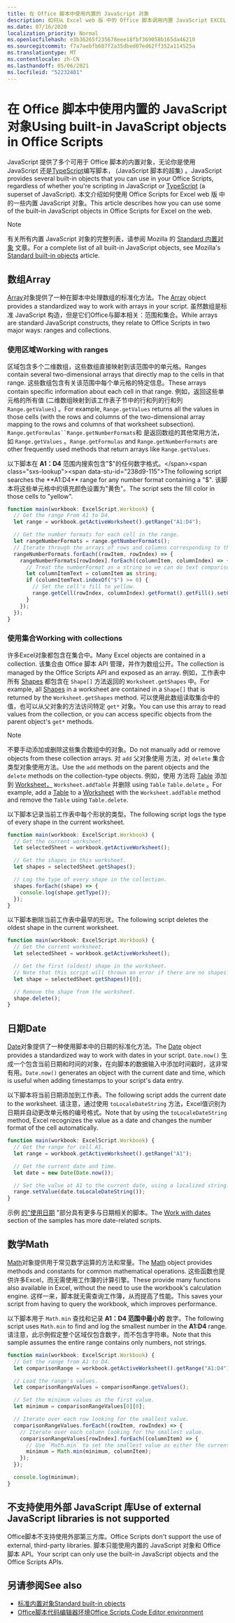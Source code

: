 ```yaml
---
title: 在 Office 脚本中使用内置的 JavaScript 对象
description: 如何从 Excel web 版 中的 Office 脚本调用内置 JavaScript EXCEL WEB 版。
ms.date: 07/16/2020
localization_priority: Normal
ms.openlocfilehash: e3b36265f235678eee18fbf369058b165da46210
ms.sourcegitcommit: f7a7aebfb687f2a35dbed07ed62ff352a114525a
ms.translationtype: MT
ms.contentlocale: zh-CN
ms.lasthandoff: 05/06/2021
ms.locfileid: "52232401"
---
```

# <a name="using-built-in-javascript-objects-in-office-scripts"></a><span data-ttu-id="238d9-103">在 Office 脚本中使用内置的 JavaScript 对象</span><span class="sxs-lookup"><span data-stu-id="238d9-103">Using built-in JavaScript objects in Office Scripts</span></span>

<span data-ttu-id="238d9-104">JavaScript 提供了多个可用于 Office 脚本的内置对象，无论你是使用 JavaScript 还是[TypeScript](../overview/code-editor-environment.md)编写脚本， (JavaScript 脚本的超集) 。</span><span class="sxs-lookup"><span data-stu-id="238d9-104">JavaScript provides several built-in objects that you can use in your Office Scripts, regardless of whether you're scripting in JavaScript or [TypeScript](../overview/code-editor-environment.md) (a superset of JavaScript).</span></span> <span data-ttu-id="238d9-105">本文介绍如何使用 Office Scripts for Excel web 版 中的一些内置 JavaScript 对象。</span><span class="sxs-lookup"><span data-stu-id="238d9-105">This article describes how you can use some of the built-in JavaScript objects in Office Scripts for Excel on the web.</span></span>

> [!NOTE]
> <span data-ttu-id="238d9-106">有关所有内置 JavaScript 对象的完整列表，请参阅 Mozilla 的 [Standard 内置对象](https://developer.mozilla.org/docs/Web/JavaScript/Reference/Global_Objects) 文章。</span><span class="sxs-lookup"><span data-stu-id="238d9-106">For a complete list of all built-in JavaScript objects, see Mozilla's [Standard built-in objects](https://developer.mozilla.org/docs/Web/JavaScript/Reference/Global_Objects) article.</span></span>

## <a name="array"></a><span data-ttu-id="238d9-107">数组</span><span class="sxs-lookup"><span data-stu-id="238d9-107">Array</span></span>

<span data-ttu-id="238d9-108">[Array](https://developer.mozilla.org/docs/Web/JavaScript/Reference/Global_Objects/Array)对象提供了一种在脚本中处理数组的标准化方法。</span><span class="sxs-lookup"><span data-stu-id="238d9-108">The [Array](https://developer.mozilla.org/docs/Web/JavaScript/Reference/Global_Objects/Array) object provides a standardized way to work with arrays in your script.</span></span> <span data-ttu-id="238d9-109">虽然数组是标准 JavaScript 构造，但是它们Office与脚本相关：范围和集合。</span><span class="sxs-lookup"><span data-stu-id="238d9-109">While arrays are standard JavaScript constructs, they relate to Office Scripts in two major ways: ranges and collections.</span></span>

### <a name="working-with-ranges"></a><span data-ttu-id="238d9-110">使用区域</span><span class="sxs-lookup"><span data-stu-id="238d9-110">Working with ranges</span></span>

<span data-ttu-id="238d9-111">区域包含多个二维数组，这些数组直接映射到该范围中的单元格。</span><span class="sxs-lookup"><span data-stu-id="238d9-111">Ranges contain several two-dimensional arrays that directly map to the cells in that range.</span></span> <span data-ttu-id="238d9-112">这些数组包含有关该范围中每个单元格的特定信息。</span><span class="sxs-lookup"><span data-stu-id="238d9-112">These arrays contain specific information about each cell in that range.</span></span> <span data-ttu-id="238d9-113">例如，返回这些单元格的所有值 (二维数组映射到该工作表子节中的行和列的行和列 `Range.getValues`) 。</span><span class="sxs-lookup"><span data-stu-id="238d9-113">For example, `Range.getValues` returns all the values in those cells (with the rows and columns of the two-dimensional array mapping to the rows and columns of that worksheet subsection).</span></span> <span data-ttu-id="238d9-114">`Range.getFormulas``Range.getNumberFormats`和 是返回数组的其他常用方法，如 `Range.getValues` 。</span><span class="sxs-lookup"><span data-stu-id="238d9-114">`Range.getFormulas` and `Range.getNumberFormats` are other frequently used methods that return arrays like `Range.getValues`.</span></span>

<span data-ttu-id="238d9-115">以下脚本在 **A1：D4** 范围内搜索包含"$"的任何数字格式。</span><span class="sxs-lookup"><span data-stu-id="238d9-115">The following script searches the **A1:D4** range for any number format containing a "$".</span></span> <span data-ttu-id="238d9-116">该脚本将这些单元格中的填充颜色设置为"黄色"。</span><span class="sxs-lookup"><span data-stu-id="238d9-116">The script sets the fill color in those cells to "yellow".</span></span>

```TypeScript
function main(workbook: ExcelScript.Workbook) {
  // Get the range From A1 to D4.
  let range = workbook.getActiveWorksheet().getRange("A1:D4");

  // Get the number formats for each cell in the range.
  let rangeNumberFormats = range.getNumberFormats();
  // Iterate through the arrays of rows and columns corresponding to those in the range.
  rangeNumberFormats.forEach((rowItem, rowIndex) => {
    rangeNumberFormats[rowIndex].forEach((columnItem, columnIndex) => {
      // Treat the numberFormat as a string so we can do text comparisons.
      let columnItemText = columnItem as string;
      if (columnItemText.indexOf("$") >= 0) {
        // Set the cell's fill to yellow.
        range.getCell(rowIndex, columnIndex).getFormat().getFill().setColor("yellow");
      }
    });
  });
}
```

### <a name="working-with-collections"></a><span data-ttu-id="238d9-117">使用集合</span><span class="sxs-lookup"><span data-stu-id="238d9-117">Working with collections</span></span>

<span data-ttu-id="238d9-118">许多Excel对象都包含在集合中。</span><span class="sxs-lookup"><span data-stu-id="238d9-118">Many Excel objects are contained in a collection.</span></span> <span data-ttu-id="238d9-119">该集合由 Office 脚本 API 管理，并作为数组公开。</span><span class="sxs-lookup"><span data-stu-id="238d9-119">The collection is managed by the Office Scripts API and exposed as an array.</span></span> <span data-ttu-id="238d9-120">例如，工作表中所有 [Shapes](/javascript/api/office-scripts/excelscript/excelscript.shape) 都包含在 `Shape[]` 方法返回的 `Worksheet.getShapes` 中。</span><span class="sxs-lookup"><span data-stu-id="238d9-120">For example, all [Shapes](/javascript/api/office-scripts/excelscript/excelscript.shape) in a worksheet are contained in a `Shape[]` that is returned by the `Worksheet.getShapes` method.</span></span> <span data-ttu-id="238d9-121">可以使用此数组读取集合中的值，也可以从父对象的方法访问特定 `get*` 对象。</span><span class="sxs-lookup"><span data-stu-id="238d9-121">You can use this array to read values from the collection, or you can access specific objects from the parent object's `get*` methods.</span></span>

> [!NOTE]
> <span data-ttu-id="238d9-122">不要手动添加或删除这些集合数组中的对象。</span><span class="sxs-lookup"><span data-stu-id="238d9-122">Do not manually add or remove objects from these collection arrays.</span></span> <span data-ttu-id="238d9-123">对 `add` 父对象使用 方法，对 `delete` 集合类型对象使用方法。</span><span class="sxs-lookup"><span data-stu-id="238d9-123">Use the `add` methods on the parent objects and the `delete` methods on the collection-type objects.</span></span> <span data-ttu-id="238d9-124">例如，使用 方法将 [Table](/javascript/api/office-scripts/excelscript/excelscript.table) 添加到 [Worksheet，](/javascript/api/office-scripts/excelscript/excelscript.worksheet) `Worksheet.addTable` 并删除 using `Table` `Table.delete` 。</span><span class="sxs-lookup"><span data-stu-id="238d9-124">For example, add a [Table](/javascript/api/office-scripts/excelscript/excelscript.table) to a [Worksheet](/javascript/api/office-scripts/excelscript/excelscript.worksheet) with the `Worksheet.addTable` method and remove the `Table` using `Table.delete`.</span></span>

<span data-ttu-id="238d9-125">以下脚本记录当前工作表中每个形状的类型。</span><span class="sxs-lookup"><span data-stu-id="238d9-125">The following script logs the type of every shape in the current worksheet.</span></span>

```TypeScript
function main(workbook: ExcelScript.Workbook) {
  // Get the current worksheet.
  let selectedSheet = workbook.getActiveWorksheet();

  // Get the shapes in this worksheet.
  let shapes = selectedSheet.getShapes();

  // Log the type of every shape in the collection.
  shapes.forEach((shape) => {
    console.log(shape.getType());
  });
}
```

<span data-ttu-id="238d9-126">以下脚本删除当前工作表中最早的形状。</span><span class="sxs-lookup"><span data-stu-id="238d9-126">The following script deletes the oldest shape in the current worksheet.</span></span>

```Typescript
function main(workbook: ExcelScript.Workbook) {
  // Get the current worksheet.
  let selectedSheet = workbook.getActiveWorksheet();

  // Get the first (oldest) shape in the worksheet.
  // Note that this script will thrown an error if there are no shapes.
  let shape = selectedSheet.getShapes()[0];

  // Remove the shape from the worksheet.
  shape.delete();
}
```

## <a name="date"></a><span data-ttu-id="238d9-127">日期</span><span class="sxs-lookup"><span data-stu-id="238d9-127">Date</span></span>

<span data-ttu-id="238d9-128">[Date](https://developer.mozilla.org/docs/Web/JavaScript/Reference/Global_Objects/Date)对象提供了一种使用脚本中的日期的标准化方法。</span><span class="sxs-lookup"><span data-stu-id="238d9-128">The [Date](https://developer.mozilla.org/docs/Web/JavaScript/Reference/Global_Objects/Date) object provides a standardized way to work with dates in your script.</span></span> <span data-ttu-id="238d9-129">`Date.now()` 生成一个包含当前日期和时间的对象，在向脚本的数据输入中添加时间戳时，这非常有用。</span><span class="sxs-lookup"><span data-stu-id="238d9-129">`Date.now()` generates an object with the current date and time, which is useful when adding timestamps to your script's data entry.</span></span>

<span data-ttu-id="238d9-130">以下脚本将当前日期添加到工作表。</span><span class="sxs-lookup"><span data-stu-id="238d9-130">The following script adds the current date to the worksheet.</span></span> <span data-ttu-id="238d9-131">请注意，通过使用 `toLocaleDateString` 方法，Excel值识别为日期并自动更改单元格的编号格式。</span><span class="sxs-lookup"><span data-stu-id="238d9-131">Note that by using the `toLocaleDateString` method, Excel recognizes the value as a date and changes the number format of the cell automatically.</span></span>

```TypeScript
function main(workbook: ExcelScript.Workbook) {
  // Get the range for cell A1.
  let range = workbook.getActiveWorksheet().getRange("A1");

  // Get the current date and time.
  let date = new Date(Date.now());

  // Set the value at A1 to the current date, using a localized string.
  range.setValue(date.toLocaleDateString());
}
```

<span data-ttu-id="238d9-132">示例 [的"使用日期](../resources/samples/excel-samples.md#dates) "部分具有更多与日期相关的脚本。</span><span class="sxs-lookup"><span data-stu-id="238d9-132">The [Work with dates](../resources/samples/excel-samples.md#dates) section of the samples has more date-related scripts.</span></span>

## <a name="math"></a><span data-ttu-id="238d9-133">数学</span><span class="sxs-lookup"><span data-stu-id="238d9-133">Math</span></span>

<span data-ttu-id="238d9-134">[Math](https://developer.mozilla.org/docs/Web/JavaScript/Reference/Global_Objects/Math)对象提供用于常见数学运算的方法和常量。</span><span class="sxs-lookup"><span data-stu-id="238d9-134">The [Math](https://developer.mozilla.org/docs/Web/JavaScript/Reference/Global_Objects/Math) object provides methods and constants for common mathematical operations.</span></span> <span data-ttu-id="238d9-135">这些函数也提供许多Excel，而无需使用工作簿的计算引擎。</span><span class="sxs-lookup"><span data-stu-id="238d9-135">These provide many functions also available in Excel, without the need to use the workbook's calculation engine.</span></span> <span data-ttu-id="238d9-136">这样一来，脚本就无需查询工作簿，从而提高了性能。</span><span class="sxs-lookup"><span data-stu-id="238d9-136">This saves your script from having to query the workbook, which improves performance.</span></span>

<span data-ttu-id="238d9-137">以下脚本用于 `Math.min` 查找和记录 **A1：D4 范围中最小的** 数字。</span><span class="sxs-lookup"><span data-stu-id="238d9-137">The following script uses `Math.min` to find and log the smallest number in the **A1:D4** range.</span></span> <span data-ttu-id="238d9-138">请注意，此示例假定整个区域仅包含数字，而不包含字符串。</span><span class="sxs-lookup"><span data-stu-id="238d9-138">Note that this sample assumes the entire range contains only numbers, not strings.</span></span>

```TypeScript
function main(workbook: ExcelScript.Workbook) {
  // Get the range from A1 to D4.
  let comparisonRange = workbook.getActiveWorksheet().getRange("A1:D4");

  // Load the range's values.
  let comparisonRangeValues = comparisonRange.getValues();

  // Set the minimum values as the first value.
  let minimum = comparisonRangeValues[0][0];

  // Iterate over each row looking for the smallest value.
  comparisonRangeValues.forEach((rowItem, rowIndex) => {
    // Iterate over each column looking for the smallest value.
    comparisonRangeValues[rowIndex].forEach((columnItem) => {
      // Use `Math.min` to set the smallest value as either the current cell's value or the previous minimum.
      minimum = Math.min(minimum, columnItem);
    });
  });

  console.log(minimum);
}

```

## <a name="use-of-external-javascript-libraries-is-not-supported"></a><span data-ttu-id="238d9-139">不支持使用外部 JavaScript 库</span><span class="sxs-lookup"><span data-stu-id="238d9-139">Use of external JavaScript libraries is not supported</span></span>

<span data-ttu-id="238d9-140">Office脚本不支持使用外部第三方库。</span><span class="sxs-lookup"><span data-stu-id="238d9-140">Office Scripts don't support the use of external, third-party libraries.</span></span> <span data-ttu-id="238d9-141">脚本只能使用内置的 JavaScript 对象和 Office 脚本 API。</span><span class="sxs-lookup"><span data-stu-id="238d9-141">Your script can only use the built-in JavaScript objects and the Office Scripts APIs.</span></span>

## <a name="see-also"></a><span data-ttu-id="238d9-142">另请参阅</span><span class="sxs-lookup"><span data-stu-id="238d9-142">See also</span></span>

- [<span data-ttu-id="238d9-143">标准内置对象</span><span class="sxs-lookup"><span data-stu-id="238d9-143">Standard built-in objects</span></span>](https://developer.mozilla.org/docs/Web/JavaScript/Reference/Global_Objects)
- [<span data-ttu-id="238d9-144">Office脚本代码编辑器环境</span><span class="sxs-lookup"><span data-stu-id="238d9-144">Office Scripts Code Editor environment</span></span>](../overview/code-editor-environment.md)
